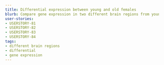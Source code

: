 ```yaml
---
title: Differential expression between young and old females
blurb: Compare gene expression in two different brain regions from young and old females
user-stories:
- USERSTORY-81
- USERSTORY-82
- USERSTORY-83
- USERSTORY-84
tags:
- different brain regions
- differential
- gene expression
---
```

